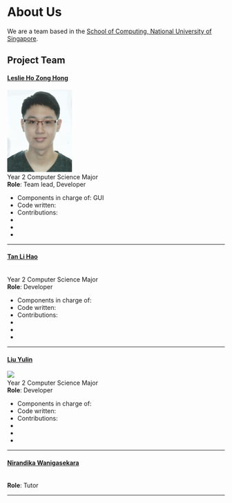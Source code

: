# About Us

We are a team based in the [School of Computing, National University of Singapore](http://www.comp.nus.edu.sg).

## Project Team
#### [Leslie Ho Zong Hong](https://github.com/e0011875)
<img src="images/19339276.jpg" width="150"><br>
Year 2 Computer Science Major<br>
**Role**: Team lead, Developer <br>
* Components in charge of: GUI
* Code written: 
* Contributions:
 * 
 * 
 * 
 
-----

#### [Tan Li Hao](https://github.com/LiHaoTan)
<img src="" width="150"><br>
Year 2 Computer Science Major<br>
**Role**: Developer <br>
* Components in charge of: 
* Code written: 
* Contributions:
 * 
 * 
 * 

-----

#### [Liu Yulin](https://github.com/LiuYulin0629)
<img src="LiuYulin0629.png" width="150"><br>
Year 2 Computer Science Major<br>
**Role**: Developer <br>
* Components in charge of: 
* Code written: 
* Contributions:
 * 
 * 
 * 

-----
#### [Nirandika Wanigasekara](https://github.com/nirandiw)
<img src="" width="150"><br>
**Role**: Tutor

-----
